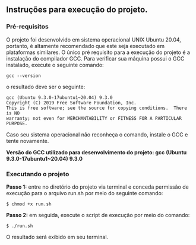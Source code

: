 
## Instruções para execução do projeto.

### Pré-requisitos
O projeto foi desenvolvido em sistema operacional UNIX Ubuntu 20.04, portanto, é altamente recomendado que este seja 
executado em plataformas similares. O único pré requisito para a execução do projeto é a instalação do compilador GCC. 
Para verificar sua máquina possui o GCC instalado, execute o seguinte comando:
```
gcc --version
```
o resultado deve ser o seguinte:
```
gcc (Ubuntu 9.3.0-17ubuntu1~20.04) 9.3.0
Copyright (C) 2019 Free Software Foundation, Inc.
This is free software; see the source for copying conditions.  There is NO
warranty; not even for MERCHANTABILITY or FITNESS FOR A PARTICULAR PURPOSE.
```
Caso seu sistema operacional não reconheça o comando, instale o GCC e tente novamente.

**Versão do GCC utilizado para desenvolvimento do projeto: gcc (Ubuntu 9.3.0-17ubuntu1~20.04) 9.3.0**


### Executando o projeto
**Passo 1:** entre no diretório do projeto via terminal e conceda permissão de execução para o arquivo run.sh por meio do seguinte comando:
```
$ chmod +x run.sh
```

**Passo 2:** em seguida, execute o script de execução por meio do comando:
```
$ ./run.sh
```
O resultado será exibido em seu terminal.